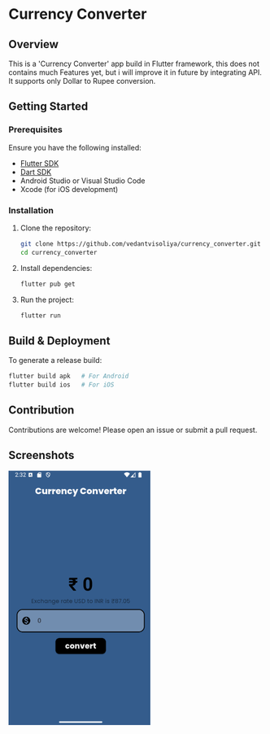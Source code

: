 # Currency Converter

## Overview
This is a 'Currency Converter' app build in Flutter framework, this does not contains much Features yet, but i will improve it in future by integrating API.
It supports only Dollar to Rupee conversion. 

## Getting Started
### Prerequisites
Ensure you have the following installed:
- [Flutter SDK](https://flutter.dev/docs/get-started/install)
- [Dart SDK](https://dart.dev/get-dart)
- Android Studio or Visual Studio Code
- Xcode (for iOS development)

### Installation
1. Clone the repository:
   ```sh
   git clone https://github.com/vedantvisoliya/currency_converter.git
   cd currency_converter
   ```
2. Install dependencies:
   ```sh
   flutter pub get
   ```
3. Run the project:
   ```sh
   flutter run
   ```
   
## Build & Deployment
To generate a release build:
```sh
flutter build apk   # For Android
flutter build ios   # For iOS
```

## Contribution
Contributions are welcome! Please open an issue or submit a pull request.

## Screenshots

![App Screenshot](assets/screenshots/currency_converter_0.1.2.png)
